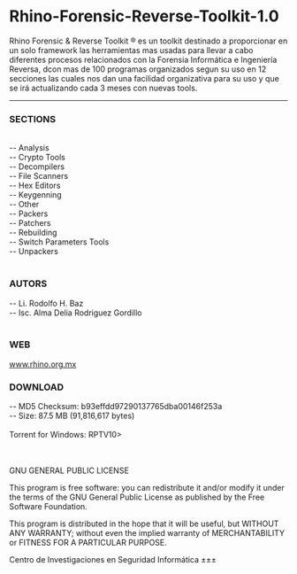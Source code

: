 # Rhino-Forensic-Reverse-Toolkit-1.0
Rhino Forensic &amp; Reverse Toolkit ® es un toolkit destinado a proporcionar en un solo framework las herramientas mas usadas para llevar a cabo diferentes procesos relacionados con la Forensia Informática e Ingeniería Reversa, dcon mas de 100 programas organizados segun su uso en 12 secciones las cuales nos dan una facilidad organizativa para su uso y que se irá actualizando cada 3 meses con nuevas tools.

--------
<H3>SECTIONS</H3>
<br>
-- Analysis<br>
-- Crypto Tools<br>
-- Decompilers<br>
-- File Scanners<br>
-- Hex Editors<br>
-- Keygenning<br>
-- Other<br>
-- Packers<br>
-- Patchers<br>
-- Rebuilding<br>
-- Switch Parameters Tools<br>
-- Unpackers<br><BR>
<H3>AUTORS</H3>
                            
-- Li. Rodolfo H. Baz<br>
-- Isc. Alma Delia Rodriguez Gordillo <br>
<BR><H3>WEB</H3>

www.rhino.org.mx<BR>


 <H3>DOWNLOAD</H3>

-- MD5 Checksum: b93effdd97290137765dba00146f253a<br>
-- Size:  87.5 MB (91,816,617 bytes)<br><br>
Torrent for Windows: <a href="https://www.rhino.org.mx/416/Rhino Forensic & Reverse Toolkit 1.0.torrent"></a> RPTV10>




<BR><br>GNU GENERAL PUBLIC LICENSE

This program is free software: you can redistribute it and/or modify it under the terms of the GNU General Public License as published by the Free Software Foundation.

This program is distributed in the hope that it will be useful, but WITHOUT ANY WARRANTY; without even the implied warranty of MERCHANTABILITY or FITNESS FOR A PARTICULAR PURPOSE.  

Centro de Investigaciones en Seguridad Informática ±±±
